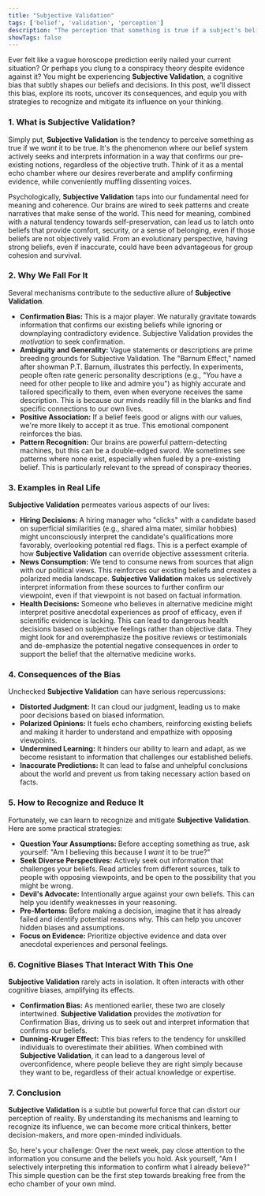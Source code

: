 ```yaml
---
title: "Subjective Validation"
tags: ['belief', 'validation', 'perception']
description: "The perception that something is true if a subject's belief demands it to be true."
showTags: false
---
```



Ever felt like a vague horoscope prediction eerily nailed your current situation? Or perhaps you clung to a conspiracy theory despite evidence against it? You might be experiencing **Subjective Validation**, a cognitive bias that subtly shapes our beliefs and decisions. In this post, we'll dissect this bias, explore its roots, uncover its consequences, and equip you with strategies to recognize and mitigate its influence on your thinking.

### 1. What is Subjective Validation?

Simply put, **Subjective Validation** is the tendency to perceive something as true if we *want* it to be true. It's the phenomenon where our belief system actively seeks and interprets information in a way that confirms our pre-existing notions, regardless of the objective truth. Think of it as a mental echo chamber where our desires reverberate and amplify confirming evidence, while conveniently muffling dissenting voices.

Psychologically, **Subjective Validation** taps into our fundamental need for meaning and coherence. Our brains are wired to seek patterns and create narratives that make sense of the world. This need for meaning, combined with a natural tendency towards self-preservation, can lead us to latch onto beliefs that provide comfort, security, or a sense of belonging, even if those beliefs are not objectively valid. From an evolutionary perspective, having strong beliefs, even if inaccurate, could have been advantageous for group cohesion and survival.

### 2. Why We Fall For It

Several mechanisms contribute to the seductive allure of **Subjective Validation**.

*   **Confirmation Bias:** This is a major player. We naturally gravitate towards information that confirms our existing beliefs while ignoring or downplaying contradictory evidence. Subjective Validation provides the *motivation* to seek confirmation.
*   **Ambiguity and Generality:** Vague statements or descriptions are prime breeding grounds for Subjective Validation. The "Barnum Effect," named after showman P.T. Barnum, illustrates this perfectly. In experiments, people often rate generic personality descriptions (e.g., "You have a need for other people to like and admire you") as highly accurate and tailored specifically to them, even when everyone receives the same description. This is because our minds readily fill in the blanks and find specific connections to our own lives.
*   **Positive Association:** If a belief feels good or aligns with our values, we're more likely to accept it as true. This emotional component reinforces the bias.
*   **Pattern Recognition:** Our brains are powerful pattern-detecting machines, but this can be a double-edged sword. We sometimes see patterns where none exist, especially when fueled by a pre-existing belief. This is particularly relevant to the spread of conspiracy theories.

### 3. Examples in Real Life

**Subjective Validation** permeates various aspects of our lives:

*   **Hiring Decisions:** A hiring manager who "clicks" with a candidate based on superficial similarities (e.g., shared alma mater, similar hobbies) might unconsciously interpret the candidate's qualifications more favorably, overlooking potential red flags. This is a perfect example of how **Subjective Validation** can override objective assessment criteria.
*   **News Consumption:** We tend to consume news from sources that align with our political views. This reinforces our existing beliefs and creates a polarized media landscape. **Subjective Validation** makes us selectively interpret information from these sources to further confirm our viewpoint, even if that viewpoint is not based on factual information.
*   **Health Decisions:** Someone who believes in alternative medicine might interpret positive anecdotal experiences as proof of efficacy, even if scientific evidence is lacking. This can lead to dangerous health decisions based on subjective feelings rather than objective data. They might look for and overemphasize the positive reviews or testimonials and de-emphasize the potential negative consequences in order to support the belief that the alternative medicine works.

### 4. Consequences of the Bias

Unchecked **Subjective Validation** can have serious repercussions:

*   **Distorted Judgment:** It can cloud our judgment, leading us to make poor decisions based on biased information.
*   **Polarized Opinions:** It fuels echo chambers, reinforcing existing beliefs and making it harder to understand and empathize with opposing viewpoints.
*   **Undermined Learning:** It hinders our ability to learn and adapt, as we become resistant to information that challenges our established beliefs.
*   **Inaccurate Predictions:** It can lead to false and unhelpful conclusions about the world and prevent us from taking necessary action based on facts.

### 5. How to Recognize and Reduce It

Fortunately, we can learn to recognize and mitigate **Subjective Validation**. Here are some practical strategies:

*   **Question Your Assumptions:** Before accepting something as true, ask yourself: "Am I believing this because I *want* it to be true?"
*   **Seek Diverse Perspectives:** Actively seek out information that challenges your beliefs. Read articles from different sources, talk to people with opposing viewpoints, and be open to the possibility that you might be wrong.
*   **Devil's Advocate:** Intentionally argue against your own beliefs. This can help you identify weaknesses in your reasoning.
*   **Pre-Mortems:** Before making a decision, imagine that it has already failed and identify potential reasons why. This can help you uncover hidden biases and assumptions.
*   **Focus on Evidence:** Prioritize objective evidence and data over anecdotal experiences and personal feelings.

### 6. Cognitive Biases That Interact With This One

**Subjective Validation** rarely acts in isolation. It often interacts with other cognitive biases, amplifying its effects.

*   **Confirmation Bias:** As mentioned earlier, these two are closely intertwined. **Subjective Validation** provides the *motivation* for Confirmation Bias, driving us to seek out and interpret information that confirms our beliefs.
*   **Dunning-Kruger Effect:** This bias refers to the tendency for unskilled individuals to overestimate their abilities. When combined with **Subjective Validation**, it can lead to a dangerous level of overconfidence, where people believe they are right simply because they want to be, regardless of their actual knowledge or expertise.

### 7. Conclusion

**Subjective Validation** is a subtle but powerful force that can distort our perception of reality. By understanding its mechanisms and learning to recognize its influence, we can become more critical thinkers, better decision-makers, and more open-minded individuals.

So, here's your challenge: Over the next week, pay close attention to the information you consume and the beliefs you hold. Ask yourself, "Am I selectively interpreting this information to confirm what I already believe?" This simple question can be the first step towards breaking free from the echo chamber of your own mind.

